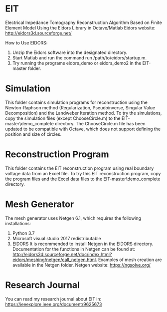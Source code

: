 # EIT
Electrical Impedance Tomography Reconstruction Algorithm Based on Finite Element Model Using the Eidors Library in Octave/Matlab
Eidors website: http://eidors3d.sourceforge.net/

How to Use EIDORS:
1. Unzip the Eidors software into the designated directory.
2. Start Matlab and run the command run /path/to/eidors/startup.m.
3. Try running the programs eidors_demo or eidors_demo2 in the EIT-master folder.

# Simulation
This folder contains simulation programs for reconstruction using the Newton-Raphson method (Regularization, Pseudoinverse, Singular Value Decomposition) and the Landweber Iteration method.
To try the simulations, copy the simulation files (except ChooseCircle.m) to the EIT-master\demo_complete directory.
The ChooseCircle.m file has been updated to be compatible with Octave, which does not support defining the position and size of circles.

# Reconstruction Program
This folder contains the EIT reconstruction program using real boundary voltage data from an Excel file.
To try this EIT reconstruction program, copy the program files and the Excel data files to the EIT-master\demo_complete directory.

# Mesh Generator
The mesh generator uses Netgen 6.1, which requires the following installations:
1. Python 3.7
2. Microsoft visual studio 2017 redistributable
3. EIDORS
It is recommended to install Netgen in the EIDORS directory.
Documentation for the functions in Netgen can be found at: http://eidors3d.sourceforge.net/doc/index.html?eidors/meshing/netgen/call_netgen.html.
Examples of mesh creation are available in the Netgen folder.
Netgen website: https://ngsolve.org/

# Research Journal
You can read my research journal about EIT in: 
https://ieeexplore.ieee.org/document/9625673
